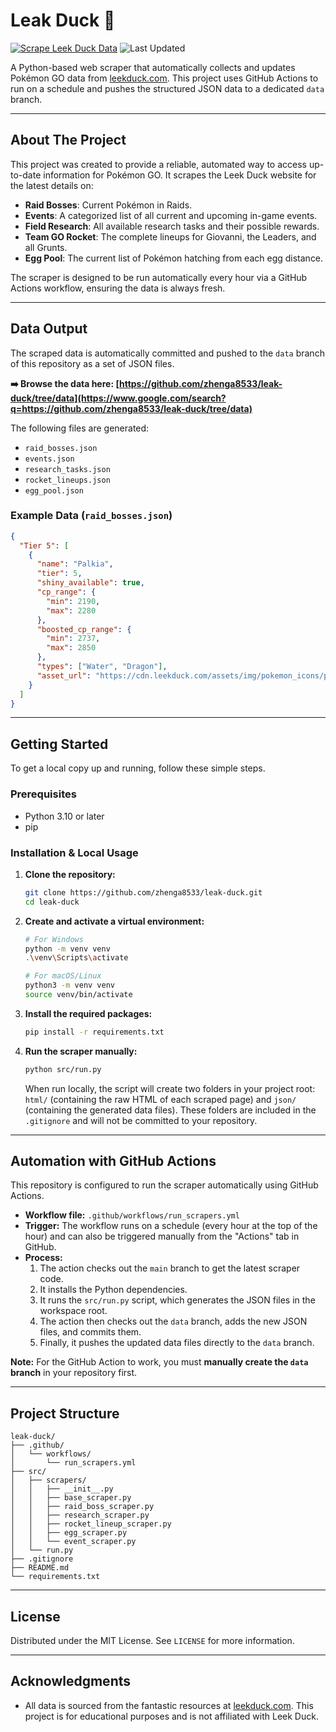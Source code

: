 # Leak Duck 🦆

[![Scrape Leek Duck Data](https://github.com/zhenga8533/leak-duck/actions/workflows/run_scrapers.yml/badge.svg)](https://github.com/zhenga8533/leak-duck/actions/workflows/run_scrapers.yml)
![Last Updated](https://img.shields.io/github/last-commit/zhenga8533/leak-duck/data)

A Python-based web scraper that automatically collects and updates Pokémon GO data from [leekduck.com](https://leekduck.com). This project uses GitHub Actions to run on a schedule and pushes the structured JSON data to a dedicated `data` branch.

---

## About The Project

This project was created to provide a reliable, automated way to access up-to-date information for Pokémon GO. It scrapes the Leek Duck website for the latest details on:

- **Raid Bosses**: Current Pokémon in Raids.
- **Events**: A categorized list of all current and upcoming in-game events.
- **Field Research**: All available research tasks and their possible rewards.
- **Team GO Rocket**: The complete lineups for Giovanni, the Leaders, and all Grunts.
- **Egg Pool**: The current list of Pokémon hatching from each egg distance.

The scraper is designed to be run automatically every hour via a GitHub Actions workflow, ensuring the data is always fresh.

---

## Data Output

The scraped data is automatically committed and pushed to the `data` branch of this repository as a set of JSON files.

**➡️ Browse the data here: [https://github.com/zhenga8533/leak-duck/tree/data](https://www.google.com/search?q=https://github.com/zhenga8533/leak-duck/tree/data)**

The following files are generated:

- `raid_bosses.json`
- `events.json`
- `research_tasks.json`
- `rocket_lineups.json`
- `egg_pool.json`

### Example Data (`raid_bosses.json`)

```json
{
  "Tier 5": [
    {
      "name": "Palkia",
      "tier": 5,
      "shiny_available": true,
      "cp_range": {
        "min": 2190,
        "max": 2280
      },
      "boosted_cp_range": {
        "min": 2737,
        "max": 2850
      },
      "types": ["Water", "Dragon"],
      "asset_url": "https://cdn.leekduck.com/assets/img/pokemon_icons/pm484.icon.png"
    }
  ]
}
```

---

## Getting Started

To get a local copy up and running, follow these simple steps.

### Prerequisites

- Python 3.10 or later
- pip

### Installation & Local Usage

1.  **Clone the repository:**

    ```sh
    git clone https://github.com/zhenga8533/leak-duck.git
    cd leak-duck
    ```

2.  **Create and activate a virtual environment:**

    ```sh
    # For Windows
    python -m venv venv
    .\venv\Scripts\activate

    # For macOS/Linux
    python3 -m venv venv
    source venv/bin/activate
    ```

3.  **Install the required packages:**

    ```sh
    pip install -r requirements.txt
    ```

4.  **Run the scraper manually:**

    ```sh
    python src/run.py
    ```

    When run locally, the script will create two folders in your project root: `html/` (containing the raw HTML of each scraped page) and `json/` (containing the generated data files). These folders are included in the `.gitignore` and will not be committed to your repository.

---

## Automation with GitHub Actions

This repository is configured to run the scraper automatically using GitHub Actions.

- **Workflow file:** `.github/workflows/run_scrapers.yml`
- **Trigger:** The workflow runs on a schedule (every hour at the top of the hour) and can also be triggered manually from the "Actions" tab in GitHub.
- **Process:**
  1.  The action checks out the `main` branch to get the latest scraper code.
  2.  It installs the Python dependencies.
  3.  It runs the `src/run.py` script, which generates the JSON files in the workspace root.
  4.  The action then checks out the `data` branch, adds the new JSON files, and commits them.
  5.  Finally, it pushes the updated data files directly to the `data` branch.

**Note:** For the GitHub Action to work, you must **manually create the `data` branch** in your repository first.

---

## Project Structure

```
leak-duck/
├── .github/
│   └── workflows/
│       └── run_scrapers.yml
├── src/
│   ├── scrapers/
│   │   ├── __init__.py
│   │   ├── base_scraper.py
│   │   ├── raid_boss_scraper.py
│   │   ├── research_scraper.py
│   │   ├── rocket_lineup_scraper.py
│   │   ├── egg_scraper.py
│   │   └── event_scraper.py
│   └── run.py
├── .gitignore
├── README.md
└── requirements.txt
```

---

## License

Distributed under the MIT License. See `LICENSE` for more information.

---

## Acknowledgments

- All data is sourced from the fantastic resources at [leekduck.com](https://leekduck.com). This project is for educational purposes and is not affiliated with Leek Duck.
